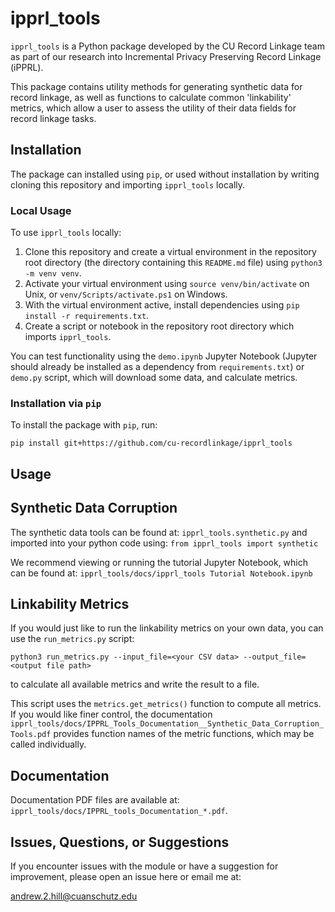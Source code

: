 # ipprl_tools

`ipprl_tools` is a Python package developed by the CU Record Linkage team as part of our research into Incremental Privacy Preserving Record Linkage (iPPRL). 

This package contains utility methods for generating synthetic data for record linkage, as well as functions to calculate common 'linkability' metrics, which allow a user to assess the utility of their data fields for record linkage tasks.

## Installation

The package can installed using `pip`, or used without installation by writing cloning this repository and importing `ipprl_tools` locally.

### Local Usage
To use `ipprl_tools` locally:

1. Clone this repository and create a virtual environment in the repository root directory (the directory containing this `README.md` file) using `python3 -m venv venv`.
2. Activate your virtual environment using `source venv/bin/activate` on Unix, or `venv/Scripts/activate.ps1` on Windows.
3. With the virtual environment active, install dependencies using `pip install -r requirements.txt`.
4. Create a script or notebook in the repository root directory which imports `ipprl_tools`.

You can test functionality using the `demo.ipynb` Jupyter Notebook (Jupyter should already be installed as a dependency from `requirements.txt`) or `demo.py` script, which will download some data, and calculate metrics.

### Installation via `pip`
To install the package with `pip`, run:

`pip install git+https://github.com/cu-recordlinkage/ipprl_tools`

## Usage 

## Synthetic Data Corruption

The synthetic data tools can be found at:
`ipprl_tools.synthetic.py`
and imported into your python code using:
`from ipprl_tools import synthetic`

We recommend viewing or running the tutorial Jupyter Notebook, which can be found at:
`ipprl_tools/docs/ipprl_tools Tutorial Notebook.ipynb`

## Linkability Metrics

If you would just like to run the linkability metrics on your own data, you can use the `run_metrics.py` script:

`python3 run_metrics.py --input_file=<your CSV data> --output_file=<output file path>`

to calculate all available metrics and write the result to a file.

This script uses the `metrics.get_metrics()` function to compute all metrics. If you would like finer control, the documentation `ipprl_tools/docs/IPPRL_Tools_Documentation__Synthetic_Data_Corruption_Tools.pdf` provides function names of
the metric functions, which may be called individually.

## Documentation
Documentation PDF files are available at:
`ipprl_tools/docs/IPPRL_tools_Documentation_*.pdf`.

## Issues, Questions, or Suggestions
If you encounter issues with the module or have a suggestion for improvement,
please open an issue here or email me at:

[andrew.2.hill@cuanschutz.edu](mailto:andrew.2.hill@cuanschutz.edu)
